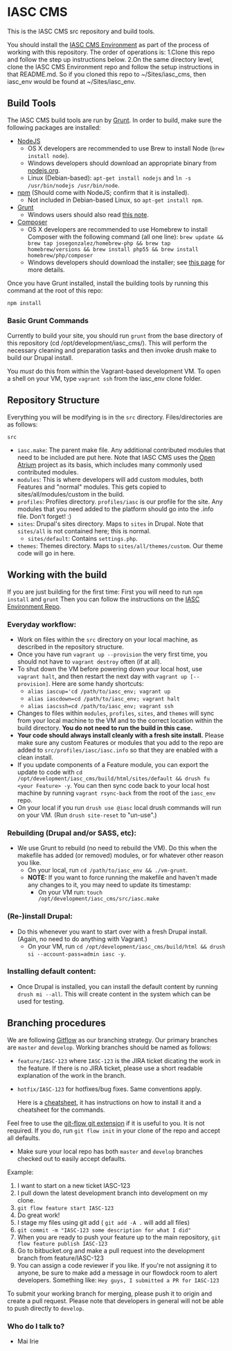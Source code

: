 # IASC CMS

This is the IASC CMS src repository and build tools.

You should install the [IASC CMS Environment](https://bitbucket.org/phase2tech/iasc_env) as part of the process of working with this repository.
The order of operations is:
  1.Clone this repo and follow the step up instructions below.
  2.On the same directory level, clone the IASC CMS Environment repo and follow the setup instructions in that README.md. So if you cloned this repo to ~/Sites/iasc_cms, then iasc_env would be found at ~/Sites/iasc_env.

## Build Tools
The IASC CMS build tools are run by [Grunt](http://gruntjs.com/). In order to build, make sure the following packages are installed:

- [NodeJS](http://nodejs.org/download/)
    - OS X developers are recommended to use Brew to install Node (`brew install node`).
    - Windows developers should download an appropriate binary from [nodejs.org](http://nodejs.org/download/).
    - Linux (Debian-based): `apt-get install nodejs` and `ln -s /usr/bin/nodejs /usr/bin/node`.
- [npm](https://www.npmjs.org/) (Should come with NodeJS; confirm that it is installed).
    - Not included in Debian-based Linux, so `apt-get install npm`.
- [Grunt](http://gruntjs.com/getting-started)
    - Windows users should also read [this note](http://gruntjs.com/frequently-asked-questions#does-grunt-work-on-windows).
- [Composer](https://getcomposer.org)
    - OS X developers are recommended to use Homebrew to install Composer with the following command (all one line): `brew update && brew tap josegonzalez/homebrew-php && brew tap homebrew/versions && brew install php55 && brew install homebrew/php/composer`
    - Windows developers should download the installer; see [this page](https://getcomposer.org/doc/00-intro.md#installation-windows) for more details.

Once you have Grunt installed, install the building tools by running this command at the root of this repo:

`npm install`

### Basic Grunt Commands

Currently to build your site, you should run `grunt` from the base directory of this repository (cd /opt/development/iasc_cms/). This will perform the necessary cleaning and preparation tasks and then invoke drush make to build our Drupal install.

You *must* do this from within the Vagrant-based development VM.
To open a shell on your VM, type `vagrant ssh` from the iasc_env clone folder.

## Repository Structure

Everything you will be modifying is in the `src` directory. Files/directories are as follows:

`src`

- `iasc.make`: The parent make file. Any additional contributed modules that need to be included are put here. Note that IASC CMS uses the [Open Atrium](http://git.drupal.org/project/openatrium.git) project as its basis, which includes many commonly used contributed modules.
- `modules`: This is where developers will add custom modules, both Features and "normal" modules. This gets copied to sites/all/modules/custom in the build.
- `profiles`: Profiles directory. `profiles/iasc` is our profile for the site. Any modules that you need added to the platform should go into the .info file. Don't forget! :)
- `sites`: Drupal's sites directory. Maps to `sites` in Drupal. Note that `sites/all` is not contained here; this is normal.
    - `sites/default`: Contains `settings.php`.
- `themes`: Themes directory. Maps to `sites/all/themes/custom`. Our theme code will go in here.

## Working with the build

If you are just building for the first time:
 First you will need to run `npm install` and `grunt`
 Then you can follow the instructions on the [IASC Environment Repo](https://bitbucket.org/phase2tech/iasc_env).

### Everyday workflow:

- Work on files within the `src` directory on your local machine, as described in the repository structure.
- Once you have run `vagrant up --provision` the very first time, you should not have to `vagrant destroy` often (if at all).
- To shut down the VM before powering down your local host, use `vagrant halt`, and then restart the next day with `vagrant up [--provision]`.  Here are some handy shortcuts:
    - `alias iascup='cd /path/to/iasc_env; vagrant up`
    - `alias iascdown=cd /path/to/iasc_env; vagrant halt`
    - `alias iascssh=cd /path/to/iasc_env; vagrant ssh`
- Changes to files within `modules`, `profiles`, `sites`, and `themes` will sync from your local machine to the VM and to the correct location within the build directory. **You do not need to run the build in this case.**
- **Your code should always install cleanly with a fresh site install.** Please make sure any custom Features or modules that you add to the repo are added to `src/profiles/iasc/iasc.info` so that they are enabled with a clean install.
- If you update components of a Feature module, you can export the update to code with `cd /opt/development/iasc_cms/build/html/sites/default && drush fu <your Feature> -y`. You can then sync code back to your local host machine by running `vagrant rsync-back` from the root of the `iasc_env` repo.
- On your local if you run `drush use @iasc` local drush commands will run on your VM.  (Run `drush site-reset` to "un-use".)

### Rebuilding (Drupal and/or SASS, etc):

- We use Grunt to rebuild (no need to rebuild the VM).  Do this when the makefile has added (or removed) modules, or for whatever other reason you like.
    - On your local, run `cd /path/to/iasc_env && ./vm-grunt`.
    - **NOTE:** If you want to force running the makefile and haven't made any changes to it, you may need to update its timestamp:
        - On your VM run: `touch /opt/development/iasc_cms/src/iasc.make`

### (Re-)install Drupal:

- Do this whenever you want to start over with a fresh Drupal install.  (Again, no need to do anything with Vagrant.)
    - On your VM, run `cd /opt/development/iasc_cms/build/html && drush si --account-pass=admin iasc -y`.

### Installing default content:

- Once Drupal is installed, you can install the default content by running `drush mi --all`. This will create content in the system which can be used for testing.

## Branching procedures

We are following [Gitflow](http://nvie.com/posts/a-successful-git-branching-model/) as our branching strategy. Our primary branches are `master` and `develop`. Working branches should be named as follows:

- `feature/IASC-123` where `IASC-123` is the JIRA ticket dicating the work in the feature. If there is no JIRA ticket, please use a short readable explanation of the work in the branch.
- `hotfix/IASC-123` for hotfixes/bug fixes. Same conventions apply.

  Here is a [cheatsheet](http://danielkummer.github.io/git-flow-cheatsheet/), it has instructions on how to install it and a cheatsheet for the commands.

Feel free to use the [git-flow git extension](https://github.com/nvie/gitflow) if it is useful to you. It is not required. If you do, run `git flow init` in your clone of the repo and accept all defaults.
- Make sure your local repo has both `master` and `develop` branches checked out to easily accept defaults.

Example:
1. I want to start on a new ticket IASC-123
2. I pull down the latest development branch into development on my clone.
3. `git flow feature start IASC-123`
4. Do great work!
5. I stage my files using git add ( `git add -A .` will add all files)
6. `git commit -m "IASC-123 some description for what I did"`
7. When you are ready to push your feature up to the main repository, `git flow feature publish IASC-123`
8. Go to bitbucket.org and make a pull request into the development branch from feature/IASC-123
9. You can assign a code reviewer if you like. If you're not assigning it to anyone, be sure to make add a message in our flowdock room to alert developers. Something like: `Hey guys, I submitted a PR for IASC-123`

To submit your working branch for merging, please push it to origin and create a pull request. Please note that developers in general will not be able to push directly to `develop`.

### Who do I talk to? ###

* Mai Irie